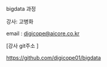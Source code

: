 bigdata 과정

강사: 고병화

email : digicope@aicore.co.kr

[강사 git주소 ]

https://github.com/digicope01/bigdata


